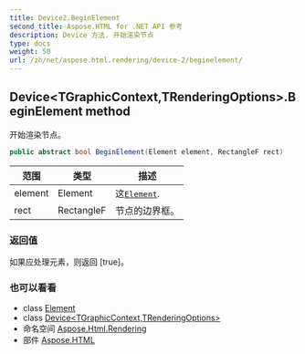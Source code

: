 ```yaml
---
title: Device2.BeginElement
second_title: Aspose.HTML for .NET API 参考
description: Device 方法. 开始渲染节点
type: docs
weight: 50
url: /zh/net/aspose.html.rendering/device-2/beginelement/
---
```

## Device&lt;TGraphicContext,TRenderingOptions&gt;.BeginElement method

开始渲染节点。

```csharp
public abstract bool BeginElement(Element element, RectangleF rect)
```

| 范围 | 类型 | 描述 |
| --- | --- | --- |
| element | Element | 这[`Element`](../../../aspose.html.dom/element/). |
| rect | RectangleF | 节点的边界框。 |

### 返回值

如果应处理元素，则返回 [true]。

### 也可以看看

* class [Element](../../../aspose.html.dom/element/)
* class [Device&lt;TGraphicContext,TRenderingOptions&gt;](../)
* 命名空间 [Aspose.Html.Rendering](../../device-2/)
* 部件 [Aspose.HTML](../../../)



